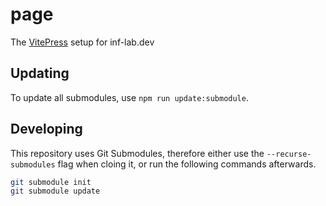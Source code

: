 # page

The [VitePress](https://vitepress.dev/) setup for inf-lab.dev

## Updating

To update all submodules, use `npm run update:submodule`.

## Developing

This repository uses Git Submodules, therefore either use the `--recurse-submodules` flag when cloing it, or run the following commands afterwards.

```bash
git submodule init
git submodule update
```
